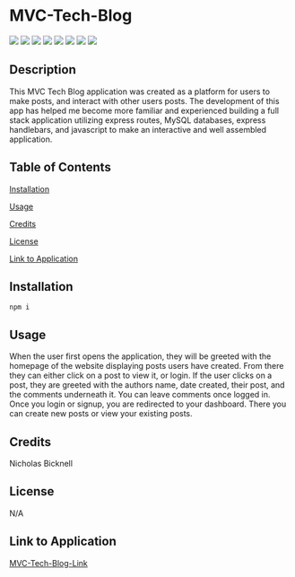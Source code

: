 # MVC-Tech-Blog

<p>
<img src="https://img.shields.io/badge/-JavaScript-yellow" />
<img src="https://img.shields.io/badge/-Node-green" />
<img src ="https://img.shields.io/badge/-Express-red" />
<img src="https://img.shields.io/badge/-MySQL-magenta" />
<img src ="https://img.shields.io/badge/-Sequelize-blue" />
<img src ="https://img.shields.io/badge/-Heroku-purple" />
<img src="https://img.shields.io/badge/-Bootstrap-pink" />
<img src="https://img.shields.io/badge/-Express Handlebars-gold" />
</p>

## Description

This MVC Tech Blog application was created as a platform for users to make posts, and interact with other users posts. The development of this app has helped me become more familiar and experienced building a full stack application utilizing express routes, MySQL databases, express handlebars, and javascript to make an interactive and well assembled application. 

## Table of Contents 

[Installation](#installation)

[Usage](#usage)

[Credits](#credits)

[License](#license)

[Link to Application](#link-to-application)

## Installation

`npm i`

## Usage

When the user first opens the application, they will be greeted with the homepage of the website displaying posts users have created. From there they can either click on a post to view it, or login. If the user clicks on a post, they are greeted with the authors name, date created, their post, and the comments underneath it. You can leave comments once logged in. Once you login or signup, you are redirected to your dashboard. There you can create new posts or view your existing posts.

## Credits

Nicholas Bicknell

## License

N/A

## Link to Application

[MVC-Tech-Blog-Link](https://protected-brushlands-09488-11d609dc1784.herokuapp.com/)